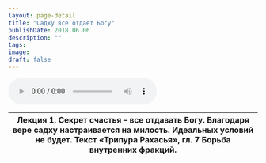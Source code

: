 ```yaml
---
layout: page-detail
title: "Садху все отдает Богу"
publishDate: 2018.06.06
description: ""
tags:
image:
draft: false
---
```


<audio title="2018.06.06 - Садху все отдает Богу.mp3" src="https://filer-api.advayta.org/v1.0/public/files/75097" controls=""></audio>

| Лекция 1\. Секрет счастья – все отдавать Богу. Благодаря вере садху настраивается на милость. Идеальных условий не будет. Текст «Трипура Рахасья», гл. 7 Борьба внутренних фракций. |
| ----------------------------------------------------------------------------------------------------------------------------------------------------------------------------------- |

  

